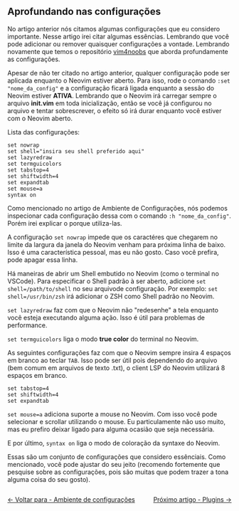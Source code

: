 ## Aprofundando nas configurações

No artigo anterior nós citamos algumas configurações que eu considero importante. Nesse artigo irei citar algumas essências. Lembrando que você pode adicionar ou remover quaisquer configurações a vontade. Lembrando novamente que temos o repositório [vim4noobs](https://github.com/luanmateuz/vim4noobs) que aborda profundamente as configurações.

Apesar de não ter citado no artigo anterior, qualquer configuração pode ser aplicada enquanto o Neovim estiver aberto. Para isso, rode o comando `:set "nome_da_config"` e a configuração ficará ligada enquanto a sessão do Neovim estiver **ATIVA**. Lembrando que o Neovim irá carregar sempre o arquivo **init.vim** em toda inicialização, então se você já configurou no arquivo e tentar sobrescrever, o efeito só irá durar enquanto você estiver com o Neovim aberto.

Lista das configurações:

```
set nowrap
set shell="insira seu shell preferido aqui"
set lazyredraw
set termguicolors
set tabstop=4
set shiftwidth=4
set expandtab
set mouse=a
syntax on
```

Como mencionado no artigo de Ambiente de Configurações, nós podemos inspecionar cada configuração dessa com o comando `:h "nome_da_config"`. Porém irei explicar o porque utiliza-las.

A configuração `set nowrap` impede que os caractéres que chegarem no limite da largura da janela do Neovim venham para próxima linha de baixo. Isso é uma característica pessoal, mas eu não gosto. Caso você prefira, pode apagar essa linha.

Há maneiras de abrir um Shell embutido no Neovim (como o terminal no VSCode). Para especificar o Shell padrão à ser aberto, adicione `set shell=/path/to/shell` no seu arquivode configuração. Por exemplo: `set shell=/usr/bin/zsh` irá adicionar o ZSH como Shell padrão no Neovim.

`set lazyredraw` faz com que o Neovim não "redesenhe" a tela enquanto você esteja executando alguma ação. Isso é útil para problemas de performance.

`set termguicolors` liga o modo **true color** do terminal no Neovim.

As seguintes configurações faz com que o Neovim sempre insira 4 espaços em branco ao teclar `TAB`. Isso pode ser útil pois dependendo do arquivo (bem comum em arquivos de texto .txt), o client LSP do Neovim utilizará 8 espaços em branco.

```
set tabstop=4
set shiftwidth=4
set expandtab
```

`set mouse=a` adiciona suporte a mouse no Neovim. Com isso você pode selecionar e scrollar utilizando o mouse. Eu particulamente não uso muito, mas eu prefiro deixar ligado para alguma ocasião que seja necessária.

E por último, `syntax on` liga o modo de coloração da syntaxe do Neovim.

Essas são um conjunto de configurações que considero essênciais. Como mencionado, você pode ajustar do seu jeito (recomendo fortemente que pesquise sobre as configurações, pois são muitas que podem trazer a tona alguma coisa do seu gosto).

<div style="display: flex; justify-content: space-between;">
    <p align="left">
        <a href="./ambiente-de-configuracao.md"><- Voltar para - Ambiente de configurações</a>
    </p>
    <p align="right">
        <a href="./plugins.md">Próximo artigo - Plugins -></a>
    </p>
</div>
